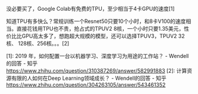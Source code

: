

<!--
 * @version:
 * @Author:  StevenJokess https://github.com/StevenJokess
 * @Date: 2020-12-07 14:48:39
 * @LastEditors:  StevenJokess https://github.com/StevenJokess
 * @LastEditTime: 2020-12-07 14:48:59
 * @Description:
 * @TODO::
 * @Reference:
-->
没必要买了，Google Colab有免费的TPU，至少相当于4卡GPU的速度[1]

知道TPU有多快么？常规训练一个Resnet50只要10个小时，和8卡V100的速度相当。直接花钱用TPU也不贵，抢占式的TPUV2 8核，一个小时只要1.35美元，性价比比GPU高太多了，想跑超大规模的模型，还可以选择TPUV3，TPUV2 32核、 128核、256核。。。[2]

[1]: 2019 年，如何配置一台以机器学习、深度学习为用途的工作站？ - Wendell的回答 - 知乎
https://www.zhihu.com/question/310387269/answer/582991883
[2]: 计算资源有限的人如何在Deep Learning领域成长？ - Wendell的回答 - 知乎
https://www.zhihu.com/question/304263105/answer/543461352

